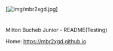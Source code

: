 
[![img/mbr2xgd.jpg](me)]
#
Milton Bucheb Junior - README(Testing)

Home: https://mbr2xgd.github.io
